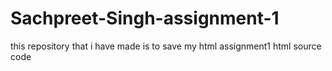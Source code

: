 # Sachpreet-Singh-assignment-1
this repository that i have made is to save my html assignment1  html source code  
